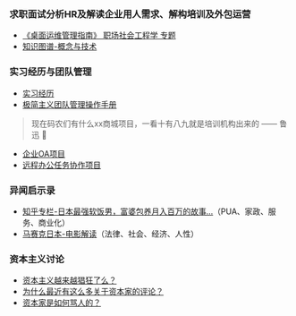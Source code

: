### 求职面试分析HR及解读企业用人需求、解构培训及外包运营

* [《桌面运维管理指南》 职场社会工程学 专题](https://hoochanlon.github.io/helpdesk-guide)
* [知识图谱-概念与技术](https://github.com/tywee/knowledge-graph)

### 实习经历与团队管理

* [实习经历](https://github.com/lazyparser/survivial-manual-for-interns/blob/master/article)
* [极简主义团队管理操作手册](https://github.com/lazyparser/minimalist-team-leader)

> 现在码农们有什么xx商城项目，一看十有八九就是培训机构出来的 —— 鲁迅 🤣

* [企业OA项目](https://github.com/o2oa/o2oa)
* [远程办公任务协作项目](https://github.com/a54552239/pearProject)

### 异闻启示录

* [知乎专栏-日本最强软饭男，富婆包养月入百万的故事...](https://zhuanlan.zhihu.com/p/146547991)（PUA、家政、服务、商业化）
* [马赛克日本-电影解读](https://zhuanlan.zhihu.com/p/102478772)（法律、社会、经济、人性）

### 资本主义讨论

* [资本主义越来越猖狂了么？](https://www.zhihu.com/question/392938234)
* [为什么最近有这么多关于资本家的评论？](https://www.zhihu.com/question/396383768/answer/1247633041)
* [资本家是如何骂人的？](https://www.zhihu.com/question/392362882)
